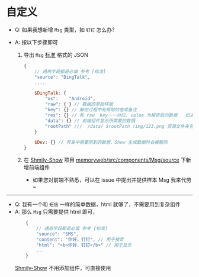 # 自定义

-   Q: 如果我想新增 `Msg` 类型，如 `钉钉` 怎么办?
-   A: 按以下步骤即可

    1. 导出 `Msg` [标准](./schema.md) 格式的 JSON

        ```js
        {
            // 通用字段都是必填 参考 [标准]
            "source": "DingTalk",
            ....

            $DingTalk: {
                "os":    "Android",
                "raw": { } // 数据的原始样貌
                "key": {} // 解密过程中有帮助的值或备注
                "res": {} // 和 raw  key一一对应, value 为解密后的数据   如未加密则  raw =res
                "data": {} // 前端组件显示所需要的数据
                "rootPath" ///  /data/ $rootPath /img/123.png 资源文件夹名称
            }

            $Dev: {} // 开发中需要用到的数据，Show 生成数据时会被删除
        }
        ```

    2. 在 [Shmily-Show](https://github.com/lqzhgood/Shmily-Show/) 项目 [memoryweb/src/components/Msg/source](https://github.com/lqzhgood/Shmily-Show/tree/main/memoryweb/src/components/Msg/source) 下新增前端组件
        - 如果您对前端不熟悉，可以在 issue 中提出并提供样本 Msg 我来代劳~

<hr />

-   Q: 我有一个和 `短信` 一样的简单数据，html 就够了，不需要用到复杂组件
-   A: 那么 `Msg` 只需要提供 html 即可，
    ```js
        {
            // 通用字段都是必填 参考 [标准]
            "source": "SMS",
            "content": "你好，钉钉", // 用于搜索
            "html": "<b>你好，钉钉</b>" // 用于显示
            ...
        }
    ```
    [Shmily-Show](https://github.com/lqzhgood/Shmily-Show/) 不用添加组件，可直接使用
